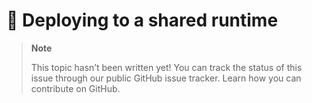 # 🔧 Deploying to a shared runtime

> **Note**
> 
> This topic hasn’t been written yet! You can track the status of this issue through our public GitHub issue tracker. Learn how you can contribute on GitHub.
